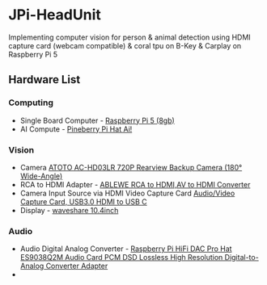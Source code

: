 # JPi-HeadUnit
Implementing computer vision for person &amp; animal detection using HDMI capture card (webcam compatible) &amp; coral tpu on B-Key &amp; Carplay on Raspberry Pi 5

## Hardware List

### Computing
- Single Board Computer - [Raspberry Pi 5 (8gb)](https://www.raspberrypi.com/products/raspberry-pi-5/)
- AI Compute - [Pineberry Pi Hat Ai!](https://pineboards.io/products/hat-ai-for-raspberry-pi-5)

### Vision
- Camera [ATOTO AC-HD03LR 720P Rearview Backup Camera (180° Wide-Angle)](https://www.amazon.com/gp/product/B08RD5QND6/ref=ppx_yo_dt_b_search_asin_title?ie=UTF8&psc=1)
- RCA to HDMI Adapter - [ABLEWE RCA to HDMI,AV to HDMI Converter](https://www.amazon.com/dp/B07RX69KR8?ref=ppx_yo2ov_dt_b_product_details&th=1)
- Camera Input Source via HDMI Video Capture Card [Audio/Video Capture Card, USB3.0 HDMI to USB C](https://www.amazon.com/gp/product/B08Z3XDYQ7/ref=ppx_yo_dt_b_search_asin_title?ie=UTF8&th=1)
- Display - [waveshare 10.4inch](https://www.waveshare.com/10.4hp-capqled.htm)

### Audio
- Audio Digital Analog Converter - [Raspberry Pi HiFi DAC Pro Hat ES9038Q2M Audio Card PCM DSD Lossless High Resolution Digital-to-Analog Converter Adapter](https://www.inno-maker.com/product/hifi-dac-pro/)
- 